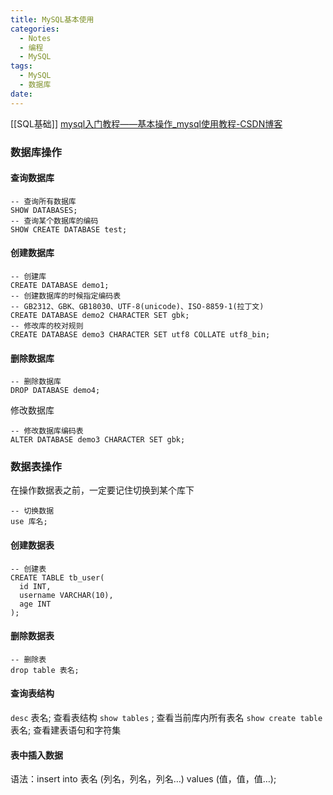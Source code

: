 ```yaml
---
title: MySQL基本使用
categories:
  - Notes
  - 编程
  - MySQL
tags:
  - MySQL
  - 数据库
date:
---
```

[[SQL基础]]
[mysql入门教程——基本操作\_mysql使用教程-CSDN博客](https://blog.csdn.net/qq_43323867/article/details/107433570)

### 数据库操作

#### 查询数据库
```
-- 查询所有数据库
SHOW DATABASES;
-- 查询某个数据库的编码
SHOW CREATE DATABASE test;
```

#### 创建数据库
```
-- 创建库
CREATE DATABASE demo1;
-- 创建数据库的时候指定编码表
-- GB2312、GBK、GB18030、UTF-8(unicode)、ISO-8859-1(拉丁文)
CREATE DATABASE demo2 CHARACTER SET gbk;
-- 修改库的校对规则
CREATE DATABASE demo3 CHARACTER SET utf8 COLLATE utf8_bin;
```

#### 删除数据库
```
-- 删除数据库
DROP DATABASE demo4;
```

修改数据库
```
-- 修改数据库编码表
ALTER DATABASE demo3 CHARACTER SET gbk;
```

### 数据表操作
在操作数据表之前，一定要记住切换到某个库下
```
-- 切换数据
use 库名;
```

#### 创建数据表
```
-- 创建表
CREATE TABLE tb_user(
  id INT,
  username VARCHAR(10),
  age INT
);
```

#### 删除数据表
```
-- 删除表
drop table 表名;
```

#### 查询表结构
`desc` 表名; 查看表结构
`show tables` ; 查看当前库内所有表名
`show create table` 表名; 查看建表语句和字符集

#### 表中插入数据
语法：insert into 表名 (列名，列名，列名…) values (值，值，值…);